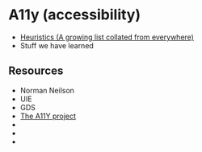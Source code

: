 # A11y (accessibility)


- [Heuristics (A growing list collated from everywhere)](heursitics.md)
- Stuff we have learned


## Resources
 - Norman Neilson
 - UIE
 - GDS
 - [The A11Y project](https://a11yproject.com)
 - 
 - 
 - 
 
 
